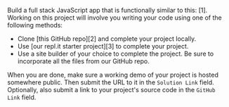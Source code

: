 Build a full stack JavaScript app that is functionally similar to this: [1]. Working on this project will involve you writing your code using one of the following methods:

- Clone [this GitHub repo][2] and complete your project locally.
- Use [our repl.it starter project][3] to complete your project.
- Use a site builder of your choice to complete the project. Be sure to incorporate all the files from our GitHub repo.

When you are done, make sure a working demo of your project is hosted somewhere public. Then submit the URL to it in the `Solution Link` field. Optionally, also submit a link to your project's source code in the `GitHub Link` field.
